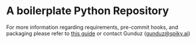 # A boilerplate Python Repository

For more information regarding requirements, pre-commit hooks, and packaging
please refer to [this guide](https://github.com/spikydev/Spiky-Docs/blob/main/tools/python/Python_Projects.md)
or contact Gunduz (gunduz@spiky.ai)
